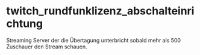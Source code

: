 # twitch_rundfunklizenz_abschalteinrichtung
Streaming Server der die Übertagung unterbricht sobald mehr als 500 Zuschauer den Stream schauen.
